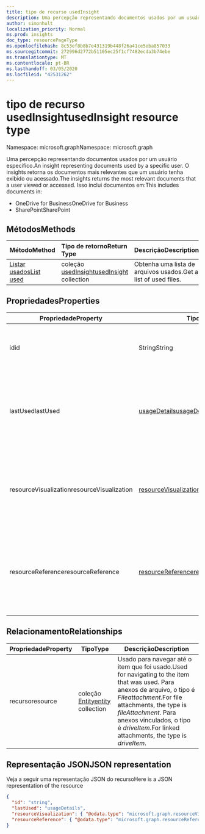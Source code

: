 ```yaml
---
title: tipo de recurso usedInsight
description: Uma percepção representando documentos usados por um usuário específico. O insights retorna os documentos mais relevantes que um usuário tenha exibido ou acessado.
author: simonhult
localization_priority: Normal
ms.prod: insights
doc_type: resourcePageType
ms.openlocfilehash: 8c53ef8b8b7e431319b448f26a41ce5eba857033
ms.sourcegitcommit: 272996d2772b51105ec25f1cf7482ecda3b74ebe
ms.translationtype: MT
ms.contentlocale: pt-BR
ms.lasthandoff: 03/05/2020
ms.locfileid: "42531262"
---
```

# <a name="usedinsight-resource-type"></a><span data-ttu-id="04266-104">tipo de recurso usedInsight</span><span class="sxs-lookup"><span data-stu-id="04266-104">usedInsight resource type</span></span>

<span data-ttu-id="04266-105">Namespace: microsoft.graph</span><span class="sxs-lookup"><span data-stu-id="04266-105">Namespace: microsoft.graph</span></span>

<span data-ttu-id="04266-106">Uma percepção representando documentos usados por um usuário específico.</span><span class="sxs-lookup"><span data-stu-id="04266-106">An insight representing documents used by a specific user.</span></span> <span data-ttu-id="04266-107">O insights retorna os documentos mais relevantes que um usuário tenha exibido ou acessado.</span><span class="sxs-lookup"><span data-stu-id="04266-107">The insights returns the most relevant documents that a user viewed or accessed.</span></span> <span data-ttu-id="04266-108">Isso inclui documentos em:</span><span class="sxs-lookup"><span data-stu-id="04266-108">This includes documents in:</span></span>

- <span data-ttu-id="04266-109">OneDrive for Business</span><span class="sxs-lookup"><span data-stu-id="04266-109">OneDrive for Business</span></span>
- <span data-ttu-id="04266-110">SharePoint</span><span class="sxs-lookup"><span data-stu-id="04266-110">SharePoint</span></span>

## <a name="methods"></a><span data-ttu-id="04266-111">Métodos</span><span class="sxs-lookup"><span data-stu-id="04266-111">Methods</span></span>

| <span data-ttu-id="04266-112">Método</span><span class="sxs-lookup"><span data-stu-id="04266-112">Method</span></span>       | <span data-ttu-id="04266-113">Tipo de retorno</span><span class="sxs-lookup"><span data-stu-id="04266-113">Return Type</span></span>  |<span data-ttu-id="04266-114">Descrição</span><span class="sxs-lookup"><span data-stu-id="04266-114">Description</span></span>|
|:---------------|:--------|:----------|
|[<span data-ttu-id="04266-115">Listar usados</span><span class="sxs-lookup"><span data-stu-id="04266-115">List used</span></span>](../api/insights-list-used.md) |<span data-ttu-id="04266-116">coleção [usedInsight](insights-used.md)</span><span class="sxs-lookup"><span data-stu-id="04266-116">[usedInsight](insights-used.md) collection</span></span>| <span data-ttu-id="04266-117">Obtenha uma lista de arquivos usados.</span><span class="sxs-lookup"><span data-stu-id="04266-117">Get a list of used files.</span></span>|

## <a name="properties"></a><span data-ttu-id="04266-118">Propriedades</span><span class="sxs-lookup"><span data-stu-id="04266-118">Properties</span></span>

| <span data-ttu-id="04266-119">Propriedade</span><span class="sxs-lookup"><span data-stu-id="04266-119">Property</span></span>              | <span data-ttu-id="04266-120">Tipo</span><span class="sxs-lookup"><span data-stu-id="04266-120">Type</span></span>                      | <span data-ttu-id="04266-121">Descrição</span><span class="sxs-lookup"><span data-stu-id="04266-121">Description</span></span>  |
| -------------         |---------------            | -------------|
| <span data-ttu-id="04266-122">id</span><span class="sxs-lookup"><span data-stu-id="04266-122">id</span></span>                    | <span data-ttu-id="04266-123">String</span><span class="sxs-lookup"><span data-stu-id="04266-123">String</span></span>                    | <span data-ttu-id="04266-124">Identificador exclusivo da relação.</span><span class="sxs-lookup"><span data-stu-id="04266-124">Unique identifier of the relationship.</span></span> <span data-ttu-id="04266-125">Somente leitura.</span><span class="sxs-lookup"><span data-stu-id="04266-125">Read only.</span></span>        |
| <span data-ttu-id="04266-126">lastUsed</span><span class="sxs-lookup"><span data-stu-id="04266-126">lastUsed</span></span>              | [<span data-ttu-id="04266-127">usageDetails</span><span class="sxs-lookup"><span data-stu-id="04266-127">usageDetails</span></span>](insights-usagedetails.md)              | <span data-ttu-id="04266-128">Informações sobre quando o item foi exibido e modificado pela última vez pelo usuário.</span><span class="sxs-lookup"><span data-stu-id="04266-128">Information about when the item was last viewed and modified by the user.</span></span> <span data-ttu-id="04266-129">Somente leitura.</span><span class="sxs-lookup"><span data-stu-id="04266-129">Read only.</span></span>     |
| <span data-ttu-id="04266-130">resourceVisualization</span><span class="sxs-lookup"><span data-stu-id="04266-130">resourceVisualization</span></span> | [<span data-ttu-id="04266-131">resourceVisualization</span><span class="sxs-lookup"><span data-stu-id="04266-131">resourceVisualization</span></span>](insights-resourcevisualization.md)                | <span data-ttu-id="04266-132">Propriedades que você pode usar para visualizar o documento em sua experiência.</span><span class="sxs-lookup"><span data-stu-id="04266-132">Properties that you can use to visualize the document in your experience.</span></span> <span data-ttu-id="04266-133">Somente leitura</span><span class="sxs-lookup"><span data-stu-id="04266-133">Read-only</span></span>      |
| <span data-ttu-id="04266-134">resourceReference</span><span class="sxs-lookup"><span data-stu-id="04266-134">resourceReference</span></span>     | [<span data-ttu-id="04266-135">resourceReference</span><span class="sxs-lookup"><span data-stu-id="04266-135">resourceReference</span></span>](insights-resourcereference.md)                      | <span data-ttu-id="04266-136">Propriedades de referência do documento usado, como a URL e o tipo do documento.</span><span class="sxs-lookup"><span data-stu-id="04266-136">Reference properties of the used document, such as the url and type of the document.</span></span> <span data-ttu-id="04266-137">Somente leitura</span><span class="sxs-lookup"><span data-stu-id="04266-137">Read-only</span></span>     |

## <a name="relationships"></a><span data-ttu-id="04266-138">Relacionamento</span><span class="sxs-lookup"><span data-stu-id="04266-138">Relationships</span></span>

| <span data-ttu-id="04266-139">Propriedade</span><span class="sxs-lookup"><span data-stu-id="04266-139">Property</span></span>      | <span data-ttu-id="04266-140">Tipo</span><span class="sxs-lookup"><span data-stu-id="04266-140">Type</span></span>          | <span data-ttu-id="04266-141">Descrição</span><span class="sxs-lookup"><span data-stu-id="04266-141">Description</span></span>  |
| ------------- |---------------| -------------|
| <span data-ttu-id="04266-142">recurso</span><span class="sxs-lookup"><span data-stu-id="04266-142">resource</span></span>      | <span data-ttu-id="04266-143">coleção [Entity](entity.md)</span><span class="sxs-lookup"><span data-stu-id="04266-143">[entity](entity.md) collection</span></span>    | <span data-ttu-id="04266-144">Usado para navegar até o item que foi usado.</span><span class="sxs-lookup"><span data-stu-id="04266-144">Used for navigating to the item that was used.</span></span> <span data-ttu-id="04266-145">Para anexos de arquivo, o tipo é *Fileattachment*.</span><span class="sxs-lookup"><span data-stu-id="04266-145">For file attachments, the type is *fileAttachment*.</span></span> <span data-ttu-id="04266-146">Para anexos vinculados, o tipo é *driveItem*.</span><span class="sxs-lookup"><span data-stu-id="04266-146">For linked attachments, the type is *driveItem*.</span></span> |

## <a name="json-representation"></a><span data-ttu-id="04266-147">Representação JSON</span><span class="sxs-lookup"><span data-stu-id="04266-147">JSON representation</span></span>
<span data-ttu-id="04266-148">Veja a seguir uma representação JSON do recurso</span><span class="sxs-lookup"><span data-stu-id="04266-148">Here is a JSON representation of the resource</span></span>

<!-- {
  "blockType": "resource",
  "keyProperty":"id",
  "optionalProperties": [
    "resource"
  ],
  "@odata.type": "microsoft.graph.usedInsight"
}-->

```json
{
  "id": "string",
  "lastUsed": "usageDetails",
  "resourceVisualization": { "@odata.type": "microsoft.graph.resourceVisualization" },
  "resourceReference": { "@odata.type": "microsoft.graph.resourceReference" }
}
```
